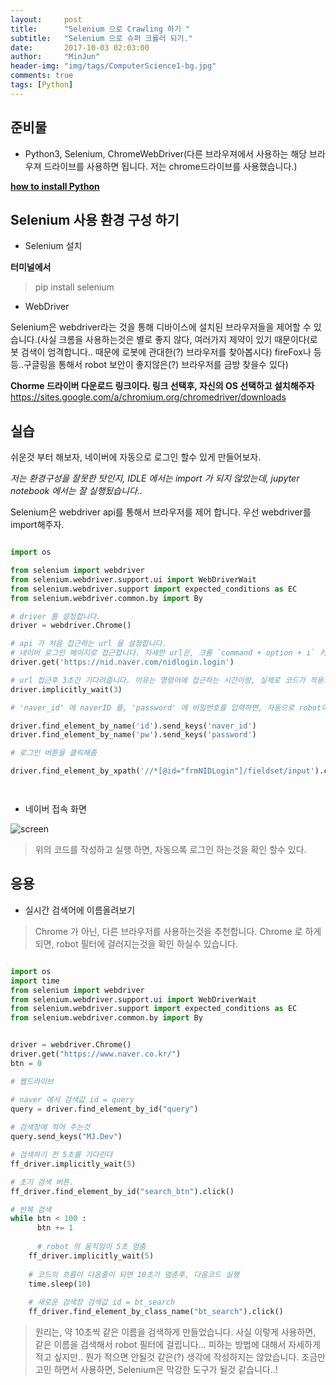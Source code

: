 ```yaml
---
layout:     post
title:      "Selenium 으로 Crawling 하기 "
subtitle:   "Selenium 으로 슈퍼 크롤러 되기."
date:       2017-10-03 02:03:00
author:     "MinJun"
header-img: "img/tags/ComputerScience1-bg.jpg"
comments: true
tags: [Python]
---
```



## 준비물 

- Python3, Selenium, ChromeWebDriver(다른 브라우져에서 사용하는 해당 브라우져 드라이브를 사용하면 됩니다. 저는 chrome드라이브를 사용했습니다.)

**[how to install Python](/img/posts/How-to-install-python.pdf)**

## Selenium 사용 환경 구성 하기

 - Selenium 설치
 
**터미널에서**
>
> pip install selenium 
> 

 - WebDriver

Selenium은 webdriver라는 것을 통해 디바이스에 설치된 브라우저들을 제어할 수 있습니다.(사실 크롬을 사용하는것은 별로 좋지 않다, 여러가지 제약이 있기 때문이다(로봇 검색이 엄격합니다.. 때문에 로봇에 관대한(?) 브라우저를 찾아봅시다) fireFox나 등등..구글링을 통해서 robot 보안이 좋지않은(?) 브라우저를 금방 찾을수 있다)

**Chorme 드라이버 다운로드 링크이다. 링크 선택후, 자신의 OS 선택하고 설치해주자**
<https://sites.google.com/a/chromium.org/chromedriver/downloads>


## 실습 

쉬운것 부터 해보자, 네이버에 자동으로 로그인 할수 있게 만들어보자.

*저는 환경구성을 잘못한 탓인지, IDLE 에서는 import 가 되지 않았는데, jupyter notebook 에서는 잘 실행됬습니다..*

Selenium은 webdriver api를 통해서 브라우저를 제어 합니다. 우선 webdriver를 import해주자.

```python

import os

from selenium import webdriver
from selenium.webdriver.support.ui import WebDriverWait
from selenium.webdriver.support import expected_conditions as EC 
from selenium.webdriver.common.by import By

# driver 를 설정합니다.
driver = webdriver.Chrome()

# api 가 처음 접근하는 url 을 설정합니다.
# 네이버 로그인 페이지로 접근합니다. 자세한 url은, 크롬 `command + option + i` 키를 누르면 개발자 모드로 변경되어서, 사용하고 싶은 부분의 HTML을 긁어올수 있습니다.
driver.get('https://nid.naver.com/nidlogin.login')

# url 접근후 3초간 기다려줍니다. 이유는 명령어에 접근하는 시간이랑, 실제로 코드가 적용되는 시간이 차이가 있어서, 컴퓨터가 더 빠르면(?) 다음 명령어가 씹히는 경우도 있습니다.
driver.implicitly_wait(3)

# 'naver_id' 에 naverID 를, 'password' 에 비밀번호를 입력하면, 자동으로 robot이 입력을 해준다. 

driver.find_element_by_name('id').send_keys('naver_id')
driver.find_element_by_name('pw').send_keys('password')

# 로그인 버튼을 클릭해줌

driver.find_element_by_xpath('//*[@id="frmNIDLogin"]/fieldset/input').click()




```

 - 네이버 접속 화면
 
![screen](/img/posts/naverLogin/jpg)

> 위의 코드를 작성하고 실행 하면, 자동으록 로그인 하는것을 확인 할수 있다.



## 응용

 - 실시간 검색어에 이름올려보기
 
> Chrome 가 아닌, 다른 브라우저를 사용하는것을 추천합니다. Chrome 로 하게되면, robot 필터에 걸러지는것을 확인 하실수 있습니다. 


```python

import os
import time
from selenium import webdriver
from selenium.webdriver.support.ui import WebDriverWait
from selenium.webdriver.support import expected_conditions as EC 
from selenium.webdriver.common.by import By


driver = webdriver.Chrome()
driver.get("https://www.naver.co.kr/")
btn = 0

# 웹드라이브

# naver 에서 검색값 id = query
query = driver.find_element_by_id("query") 
 
# 검색창에 적어 주는것  
query.send_keys("MJ.Dev") 

# 검색하기 전 5초를 기다린다 
ff_driver.implicitly_wait(5)

# 초기 검색 버튼.
ff_driver.find_element_by_id("search_btn").click()

# 반복 검색 
while btn < 100 :
	  btn += 1
	  
	  # robot 의 움직임이 5초 멈춤
    ff_driver.implicitly_wait(5)
    
    # 코드의 흐름이 다음줄이 되면 10초가 멈춘후, 다음코드 실행
    time.sleep(10)
    
    # 새로운 검색창 검색값 id = bt_search
    ff_driver.find_element_by_class_name("bt_search").click()


```

> 원리는, 약 10초씩 같은 이름을 검색하게 만들었습니다. 사실 이렇게 사용하면, 같은 이름을 검색해서 robot 필터에 걸립니다... 피하는 방법에 대해서 자세하게 적고 싶지만.. 뭔가 적으면 안될것 같은(?) 생각에 작성하지는 않았습니다. 조금만 고민 하면서 사용하면, Selenium은 막강한 도구가 될것 같습니다..! 








